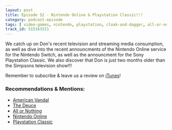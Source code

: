```yaml
---
layout: post
title: Episode 52 - Nintendo Online & Playstation Classic!!!
category: podcast-episode
tags: [ video-games, nintendo, playstation, cloak-and-dagger, all-or-nothing ]
track_id: 515163321
---
```


We catch up on Don's recent television and streaming media consumption, as well as dive into the recent announcments of the Nintendo Online service for the Nintendo Switch, as well as the announcment for the Sony Playstation Classic.  We also discover that Don is just two months older than the Simpsons television show!!!

Remember to subscribe & leave us a review on [iTunes](https://itunes.apple.com/us/podcast/the-rick-don-show/id1229942938)!

<!--more-->

### Recommendations & Mentions:
- [American Vandal](https://www.netflix.com/title/80117545)
- [The Deuce](https://www.imdb.com/title/tt4998350/)
- [All or Nothing](https://www.amazon.com/All-Nothing-Season-Angeles-Unrated/dp/B071YZ2JF3)
- [Nintendo Online](https://www.nintendo.com/switch/online-service)
- [Playstation Classic](https://www.playstation.com/en-us/explore/playstation-classic/)
